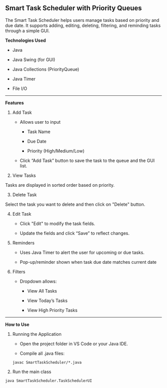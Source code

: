 ## Smart Task Scheduler with Priority Queues

The Smart Task Scheduler helps users manage tasks based on priority and due date. It supports adding, editing, deleting, filtering, and reminding tasks through a simple GUI.

**Technologies Used**

- Java

- Java Swing (for GUI)

- Java Collections (PriorityQueue)

- Java Timer

- File I/O 

---

**Features**

1. Add Task
    - Allows user to input

        - Task Name

        - Due Date

        - Priority (High/Medium/Low)

     - Click “Add Task” button to save the task to the queue and the GUI list.
2.  View Tasks

Tasks are displayed in sorted order based on priority.

3. Delete Task

Select the task you want to delete and then click on "Delete" button.

4. Edit Task

    - Click "Edit" to modify the task fields.

    - Update the fields and click “Save” to reflect changes.
5. Reminders

    - Uses Java Timer to alert the user for upcoming or due tasks.

    - Pop-up/reminder shown when task due date matches current date

6. Filters
    - Dropdown allows:

        - View All Tasks

        - View Today’s Tasks

        - View High Priority Tasks

---

**How to Use**

1. Running the Application
    - Open the project folder in VS Code or your Java IDE.

    - Compile all .java files:

    `javac SmartTaskScheduler/*.java`

2. Run the main class
           
`java SmartTaskScheduler.TaskSchedulerUI`


                